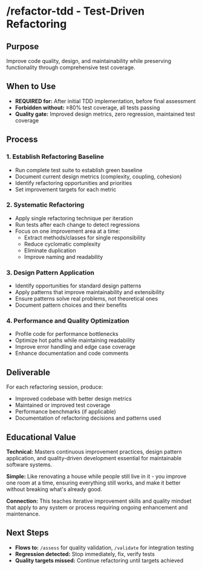 # /refactor-tdd - Test-Driven Refactoring

## Purpose
Improve code quality, design, and maintainability while preserving functionality through comprehensive test coverage.

## When to Use
- **REQUIRED for:** After initial TDD implementation, before final assessment
- **Forbidden without:** ≥80% test coverage, all tests passing
- **Quality gate:** Improved design metrics, zero regression, maintained test coverage

## Process

### 1. Establish Refactoring Baseline
- Run complete test suite to establish green baseline
- Document current design metrics (complexity, coupling, cohesion)
- Identify refactoring opportunities and priorities
- Set improvement targets for each metric

### 2. Systematic Refactoring
- Apply single refactoring technique per iteration
- Run tests after each change to detect regressions
- Focus on one improvement area at a time:
  - Extract methods/classes for single responsibility
  - Reduce cyclomatic complexity
  - Eliminate duplication
  - Improve naming and readability

### 3. Design Pattern Application
- Identify opportunities for standard design patterns
- Apply patterns that improve maintainability and extensibility
- Ensure patterns solve real problems, not theoretical ones
- Document pattern choices and their benefits

### 4. Performance and Quality Optimization
- Profile code for performance bottlenecks
- Optimize hot paths while maintaining readability
- Improve error handling and edge case coverage
- Enhance documentation and code comments

## Deliverable
For each refactoring session, produce:
- Improved codebase with better design metrics
- Maintained or improved test coverage
- Performance benchmarks (if applicable)
- Documentation of refactoring decisions and patterns used

## Educational Value
**Technical:** Masters continuous improvement practices, design pattern application, and quality-driven development essential for maintainable software systems.

**Simple:** Like renovating a house while people still live in it - you improve one room at a time, ensuring everything still works, and make it better without breaking what's already good.

**Connection:** This teaches iterative improvement skills and quality mindset that apply to any system or process requiring ongoing enhancement and maintenance.

## Next Steps
- **Flows to:** `/assess` for quality validation, `/validate` for integration testing
- **Regression detected:** Stop immediately, fix, verify tests
- **Quality targets missed:** Continue refactoring until targets achieved
